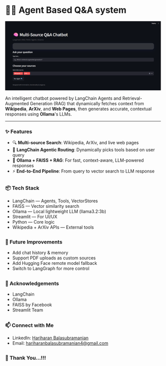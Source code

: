 # 🕵🏻 Agent Based Q&A system

![Student Performance Prediction UI](assests/Q&A_System.png)

An intelligent chatbot powered by LangChain Agents and Retrieval-Augmented Generation (RAG) that dynamically fetches context from **Wikipedia**, **ArXiv**, and **Web Pages**, then generates accurate, contextual responses using **Ollama**'s LLMs. 


---


### ✨ Features

- 🔍 **Multi-source Search**: Wikipedia, ArXiv, and live web pages
- 🤖 **LangChain Agentic Routing**: Dynamically picks tools based on user query
- 🧠 **Ollama + FAISS + RAG**: For fast, context-aware, LLM-powered responses
- ⚡ **End-to-End Pipeline**: From query to vector search to LLM response

##

### 📦 Tech Stack

- LangChain — Agents, Tools, VectorStores
- FAISS — Vector similarity search
- Ollama — Local lightweight LLM (llama3.2:3b)
- Streamlit — For UI/UX
- Python — Core logic
- Wikipedia + ArXiv APIs — External tools

##

### 🔮 Future Improvements

 - Add chat history & memory
 - Support PDF uploads as custom sources
 - Add Hugging Face remote model fallback
 - Switch to LangGraph for more control

##

### 🙌 Acknowledgements

- LangChain
- Ollama
- FAISS by Facebook
- Streamlit Team

##

### 📫 Connect with Me

- LinkedIn: [Hariharan Balasubramanian](https://www.linkedin.com/in/hariharan-balasubramanian97)
- Email: hariharanbalasubramanian4@gmail.com

##


### 🙏 Thank You...!!!
